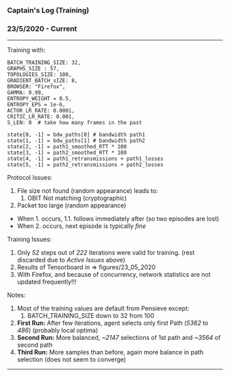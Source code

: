 ### Captain's Log (Training)

### 23/5/2020 - Current
---

Training with:
```
BATCH_TRAINING_SIZE: 32,
GRAPHS_SIZE : 57,
TOPOLOGIES_SIZE: 100,
GRADIENT_BATCH_sIZE: 8,
BROWSER: "Firefox",
GAMMA: 0.99,
ENTROPY_WEIGHT = 0.5,
ENTROPY_EPS = 1e-6,
ACTOR_LR_RATE: 0.0001,
CRITIC_LR_RATE: 0.001,
S_LEN: 8  # take how many frames in the past
```

```
state[0, -1] = bdw_paths[0] # bandwidth path1
state[1, -1] = bdw_paths[1] # bandwidth path2
state[2, -1] = path1_smoothed_RTT * 100
state[3, -1] = path2_smoothed_RTT * 100
state[4, -1] = path1_retransmissions + path1_losses
state[5, -1] = path2_retransmissions + path2_losses
```

Protocol Issues:
1. File size not found (random appearance) leads to:
    1. OBIT Not matching (cryptographic)
2. Packet too large (random appearance)

- When 1. occurs, 1.1. follows immediately after (so two episodes are lost)
- When 2. occurs, next episode is typically _fine_


Training Issues: 
1. Only _52_ steps out of _222_ iterations were valid for training. (rest discarded due to _Active Issues_ above)
2. Results of Tensorboard in => figures/23_05_2020
3. With Firefox, and because of concurrency, network statistics are not updated frequently!!! 

Notes: 
1. Most of the training values are default from Pensieve except:
    1. BATCH_TRAINING_SIZE down to 32 from 100 
2. **First Run:** After few iterations, agent selects only first Path (_5362_ to _486_) (probably local optima)
3. **Second Run:** More balanced, _~2147_ selections of 1st path and _~3564_ of second path
4. **Third Run:** More samples than before, again more balance in path selection (does not seem to converge)
---